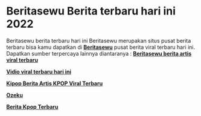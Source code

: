 # Beritasewu Berita terbaru hari ini 2022
Beritasewu berita terbaru hari ini
Beritasewu merupakan situs pusat berita terbaru bisa kamu dapatkan di <a title="Beritasewu" href="https://beritasewu.com/"><b>Beritasewu</b></a> pusat berita viral terbaru hari ini.
Dapatkan sumber terpercaya lainnya diantaranya :
<a title="Beritasewu berita artis viral terbaru" href="https://beritasewu.com/"><b>Beritasewu berita artis viral terbaru</b></a>

<a title="Vidio viral terbaru hari ini" href="https://kabarinfo.net/category/vidiovibes"><b>Vidio viral terbaru hari ini</b></a>

<a title="Kipop Berita Artis KPOP Viral Terbaru" href="https://kipop.org/"><b>Kipop Berita Artis KPOP Viral Terbaru</b></a>

<a title="Ozeku" href="https://ozeku.com/"><b>Ozeku</b></a>

<a title="Berita Kpop Terbaru" href="https://beritasewu.com/category/kpop/"><b>Berita Kpop Terbaru</b></a>
